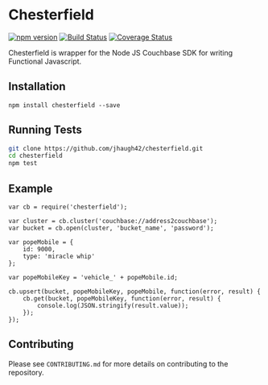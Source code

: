# Chesterfield

[![npm version](https://badge.fury.io/js/chesterfield.svg)](https://badge.fury.io/js/chesterfield)
[![Build Status](https://travis-ci.org/jhaugh42/chesterfield.svg)](https://travis-ci.org/jhaugh42/chesterfield)
[![Coverage Status](https://coveralls.io/repos/github/jhaugh42/chesterfield/badge.svg)](https://coveralls.io/github/jhaugh42/chesterfield)

Chesterfield is wrapper for the Node JS Couchbase SDK for writing Functional Javascript.

## Installation
```Node
npm install chesterfield --save
```

## Running Tests
```bash
git clone https://github.com/jhaugh42/chesterfield.git
cd chesterfield
npm test
```

## Example
```Node
var cb = require('chesterfield');

var cluster = cb.cluster('couchbase://address2couchbase');
var bucket = cb.open(cluster, 'bucket_name', 'password');

var popeMobile = {
    id: 9000,
    type: 'miracle whip'
};

var popeMobileKey = 'vehicle_' + popeMobile.id;

cb.upsert(bucket, popeMobileKey, popeMobile, function(error, result) {
    cb.get(bucket, popeMobileKey, function(error, result) {
        console.log(JSON.stringify(result.value));
    });
});

```

## Contributing

Please see ```CONTRIBUTING.md``` for more details on contributing to the repository.
